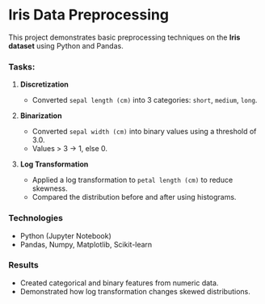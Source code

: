 # Iris Data Preprocessing

This project demonstrates basic preprocessing techniques on the **Iris dataset** using Python and Pandas.  

### Tasks:
1. **Discretization**  
   - Converted `sepal length (cm)` into 3 categories: `short`, `medium`, `long`.  

2. **Binarization**  
   - Converted `sepal width (cm)` into binary values using a threshold of 3.0.  
   - Values > 3 → 1, else 0.  

3. **Log Transformation**  
   - Applied a log transformation to `petal length (cm)` to reduce skewness.  
   - Compared the distribution before and after using histograms.  

### Technologies
- Python (Jupyter Notebook)  
- Pandas, Numpy, Matplotlib, Scikit-learn  

### Results
- Created categorical and binary features from numeric data.  
- Demonstrated how log transformation changes skewed distributions.  
